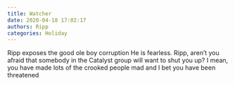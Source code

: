 ```yaml
---
title: Watcher
date: 2020-04-18 17:02:17
authors: Ripp
categories: Holiday
---
```


 Ripp exposes the good ole boy corruption
He is fearless.    Ripp, aren’t you afraid that somebody in the Catalyst group will want to shut you up?
I mean, you have made lots of the crooked people mad and I bet you have been threatened